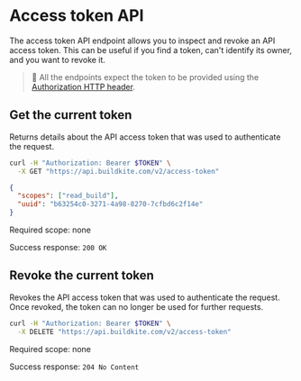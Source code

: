 # Access token API

The access token API endpoint allows you to inspect and revoke an API access token. This can be useful if you find a token, can't identify its owner, and you want to revoke it.

> 📘
> All the endpoints expect the token to be provided using the <a href="/docs/apis/rest-api#authentication">Authorization HTTP header</a>.


## Get the current token

Returns details about the API access token that was used to authenticate the request.

```bash
curl -H "Authorization: Bearer $TOKEN" \
  -X GET "https://api.buildkite.com/v2/access-token"
```

```json
{
  "scopes": ["read_build"],
  "uuid": "b63254c0-3271-4a98-8270-7cfbd6c2f14e"
}
```

Required scope: none

Success response: `200 OK`

## Revoke the current token

Revokes the API access token that was used to authenticate the request. Once revoked, the token can no longer be used for further requests.

```bash
curl -H "Authorization: Bearer $TOKEN" \
  -X DELETE "https://api.buildkite.com/v2/access-token"
```

Required scope: none

Success response: `204 No Content`
